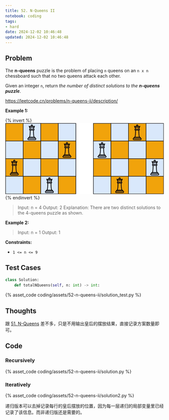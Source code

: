 ```yaml
---
title: 52. N-Queens II
notebook: coding
tags:
- hard
date: 2024-12-02 10:46:48
updated: 2024-12-02 10:46:48
---
```

## Problem

The **n-queens** puzzle is the problem of placing `n` queens on an `n x n` chessboard such that no two queens attack each other.

Given an integer `n`, return _the number of distinct solutions to the **n-queens puzzle**_.

<https://leetcode.cn/problems/n-queens-ii/description/>

**Example 1:**

{% invert %}
![case1](assets/51-n-queens/case1.png)
{% endinvert %}

> Input: n = 4
> Output: 2
> Explanation: There are two distinct solutions to the 4-queens puzzle as shown.

**Example 2:**

> Input: n = 1
> Output: 1

**Constraints:**

- `1 <= n <= 9`

## Test Cases

``` python
class Solution:
    def totalNQueens(self, n: int) -> int:
```

{% asset_code coding/assets/52-n-queens-ii/solution_test.py %}

## Thoughts

跟 [51. N-Queens](51-n-queens) 差不多，只是不用输出皇后的摆放结果，直接记录方案数量即可。

## Code

### Recursively

{% asset_code coding/assets/52-n-queens-ii/solution.py %}

### Iteratively

{% asset_code coding/assets/52-n-queens-ii/solution2.py %}

递归版本可以去掉记录每行的皇后摆放的位置，因为每一层递归的局部变量里已经记录了该信息。而非递归版还是需要的。
